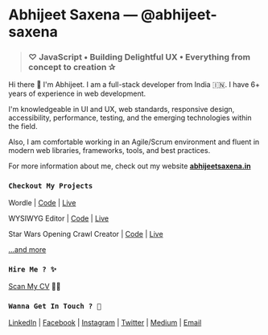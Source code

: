 # Abhijeet Saxena — @abhijeet-saxena

> ### ♡ JavaScript • Building Delightful UX • Everything from concept to creation ✰

Hi there 👋 I'm Abhijeet. I am a full-stack developer from India 🇮🇳. I have 6+ years of experience in web development.

I'm knowledgeable in UI and UX, web standards, responsive design, accessibility, performance, testing, and the emerging technologies within the field.

Also, I am comfortable working in an Agile/Scrum environment and fluent in modern web libraries, frameworks, tools, and best practices.

For more information about me, check out my website **[abhijeetsaxena.in](https://abhijeetsaxena.in)**

<!--

Here are some ideas to get you started:

-
- 🌱 I’m currently learning ...
- 👯 I’m looking to collaborate on ...
- 🤔 I’m looking for help with ...
- ⚡ Fun fact: ...
- ### 🔭 I’m currently working on ...
-->

### `Checkout My Projects`

Wordle | [Code](https://github.com/abhijeet-saxena/wordle) | [Live](https://abhijeetsaxena.in/wordle)

WYSIWYG Editor | [Code](https://github.com/abhijeet-saxena/wysiwyg) | [Live](https://abhijeetsaxena.in/wysiwyg/)

Star Wars Opening Crawl Creator | [Code](https://github.com/abhijeet-saxena/star-wars-opening-crawl) | [Live](https://abhijeetsaxena.in/star-wars/)

[...and more](https://github.com/abhijeet-saxena?tab=repositories)

### `Hire Me ? ✨`

[Scan My CV](https://github.com/abhijeet-saxena/abhijeet-saxena/raw/master/assets/Abhijeet%20Saxena%20Resume.pdf) 👀📜

### `Wanna Get In Touch ? 💬`

[LinkedIn](https://www.linkedin.com/in/abhijeet-saxena/) |
[Facebook](https://www.facebook.com/heyimabhi) |
[Instagram](https://www.instagram.com/hey_im_abhi/) |
[Twitter](https://twitter.com/hey_im_abhi) |
[Medium](https://medium.com/@abhijeet.saxena) |
[Email](mailto:saxenaabhijeet@outlook.com)
